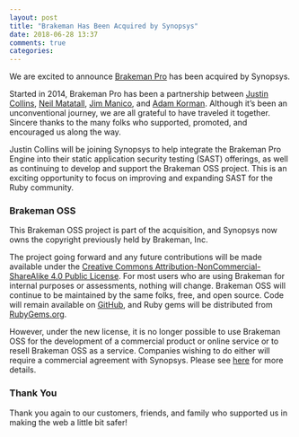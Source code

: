 ```yaml
---
layout: post
title: "Brakeman Has Been Acquired by Synopsys"
date: 2018-06-28 13:37
comments: true
categories: 
---
```


We are excited to announce [Brakeman Pro](https://brakemanpro.com) has been acquired by Synopsys.

Started in 2014, Brakeman Pro has been a partnership between [Justin Collins](https://twitter.com/presidentbeef), [Neil Matatall](https://twitter.com/ndm), [Jim Manico](https://twitter.com/manicode), and [Adam Korman](https://twitter.com/adamkorman). Although it’s been an unconventional journey, we are all grateful to have traveled it together. Sincere thanks to the many folks who supported, promoted, and encouraged us along the way.

Justin Collins will be joining Synopsys to help integrate the Brakeman Pro Engine into their static application security testing (SAST) offerings, as well as continuing to develop and support the Brakeman OSS project. This is an exciting opportunity to focus on improving and expanding SAST for the Ruby community.

### Brakeman OSS

This Brakeman OSS project is part of the acquisition, and Synopsys now owns the copyright previously held by Brakeman, Inc.

The project going forward and any future contributions will be made available under the [Creative Commons Attribution-NonCommercial-ShareAlike 4.0 Public License](https://creativecommons.org/licenses/by-nc-sa/4.0/). For most users who are using Brakeman for internal purposes or assessments, nothing will change. Brakeman OSS will continue to be maintained by the same folks, free, and open source. Code will remain available on [GitHub](https://github.com/presidentbeef/brakeman), and Ruby gems will be distributed from [RubyGems.org](https://rubygems.org/gems/brakeman).

However, under the new license, it is no longer possible to use Brakeman OSS for the development of a commercial product or online service or to resell Brakeman OSS as a service. Companies wishing to do either will require a commercial agreement with Synopsys. Please see [here](https://github.com/presidentbeef/brakeman/pull/1238#issuecomment-401448976) for more details.

### Thank You

Thank you again to our customers, friends, and family who supported us in making the web a little bit safer!
